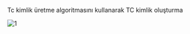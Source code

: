 Tc kimlik üretme algoritmasını kullanarak TC kimlik oluşturma


![1](https://user-images.githubusercontent.com/25087769/51808240-77b66800-22a2-11e9-82c2-767b6dd9cfe1.PNG)
